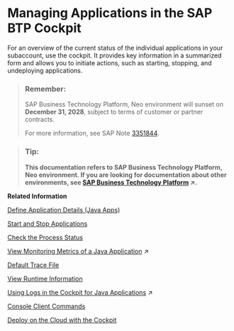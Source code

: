 <!-- loio764f53e1cc9c4a50b2d0587ac82fdd7f -->

# Managing Applications in the SAP BTP Cockpit

For an overview of the current status of the individual applications in your subaccount, use the cockpit. It provides key information in a summarized form and allows you to initiate actions, such as starting, stopping, and undeploying applications.

> ### Remember:  
> SAP Business Technology Platform, Neo environment will sunset on **December 31, 2028**, subject to terms of customer or partner contracts.
> 
> For more information, see SAP Note [3351844](https://launchpad.support.sap.com/#/notes/3351844).

> ### Tip:  
> **This documentation refers to SAP Business Technology Platform, Neo environment. If you are looking for documentation about other environments, see [SAP Business Technology Platform](https://help.sap.com/viewer/65de2977205c403bbc107264b8eccf4b/Cloud/en-US/6a2c1ab5a31b4ed9a2ce17a5329e1dd8.html "SAP Business Technology Platform (SAP BTP) is an integrated offering comprised of four technology portfolios: database and data management, application development and integration, analytics, and intelligent technologies. The platform offers users the ability to turn data into business value, compose end-to-end business processes, and build and extend SAP applications quickly.") :arrow_upper_right:.**

**Related Information**  


[Define Application Details \(Java Apps\)](define-application-details-java-apps-9b23270.md "You can view details about your currently selected Java application. By adding a suitable display name and a description, you can identify the application more easily.")

[Start and Stop Applications](start-and-stop-applications-7612f03.md "You can directly start, stop, and undeploy applications, as well as start, stop, and disable individual application processes.")

[Check the Process Status](check-the-process-status-499992d.md "The status of an individual process is based on values that reflect the process run state and its monitoring metrics.")

[View Monitoring Metrics of a Java Application](https://help.sap.com/viewer/64f7d2b06c6b40a9b3097860c5930641/Cloud/en-US/82cbd81b4d2447c5b1e90333c977a7c0.html "In the cockpit, you can view the custom checks created per a subaccount or the current metrics of a selected process to check the runtime behavior of your application. You can also view the metrics history of an application or a process to examine the performance trends of your application over different intervals of time or investigate the reasons that have led to problems with it. Furthermore, you can configure alerting to receive alerts for any changes to the states of these metrics.") :arrow_upper_right:

[Default Trace File](default-trace-file-1b651b3.md "")

[View Runtime Information](view-runtime-information-343663e.md "View information about the application runtime. SAP BTP provides a set of runtimes. You can choose the application runtime during application deployment.")

[Using Logs in the Cockpit for Java Applications](https://help.sap.com/viewer/f88a032109f0429caea276fc6e3a95f9/Cloud/en-US/2555df65182c4b09a25e56fa3b57b0a8.html "You can view the logs and change the log settings of any Java application deployed in your subaccount. The cockpit provides the following types of logs for a Java application: default traces, HTTP access logs, garbage collection logs, and Java Connector (JCo) logs.") :arrow_upper_right:

[Console Client Commands](console-client-commands-56e309f.md "")

[Deploy on the Cloud with the Cockpit](../30-development-neo/deploy-on-the-cloud-with-the-cockpit-abded96.md "The cockpit allows you to deploy Java applications as WAR files and supports a number of deployment options for configuring the application.")

